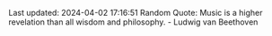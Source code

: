 Last updated: 2024-04-02 17:16:51
Random Quote: Music is a higher revelation than all wisdom and philosophy. - Ludwig van Beethoven